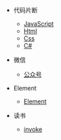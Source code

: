 

* 代码片断

  * [JavaScript](snippet_js.md)
  * [Html](snippet_html.md)
  * [Css](snippet_css.md)
  * [C#](snippet_csharp.md)

* 微信
  
  * [公众号](offiaccount.md)

* Element
  
  * [Element](element.md)

* 读书
  * [invoke](read.md)